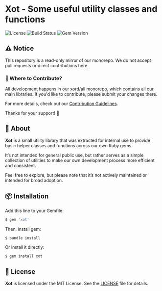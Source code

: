 # Xot - Some useful utility classes and functions

![License](https://img.shields.io/github/license/xord/xot)
![Build Status](https://github.com/xord/xot/actions/workflows/test.yml/badge.svg)
![Gem Version](https://badge.fury.io/rb/xot.svg)

## ⚠️  Notice

This repository is a read-only mirror of our monorepo.
We do not accept pull requests or direct contributions here.

### 🔄 Where to Contribute?

All development happens in our [xord/all](https://github.com/xord/all) monorepo, which contains all our main libraries.
If you'd like to contribute, please submit your changes there.

For more details, check out our [Contribution Guidelines](./CONTRIBUTING.md).

Thanks for your support! 🙌

## 🚀 About

**Xot** is a small utility library that was extracted for internal use to provide basic helper classes and functions across our own Ruby gems.

It’s not intended for general public use, but rather serves as a simple collection of utilities to make our own development process more efficient and consistent.

Feel free to explore, but please note that it’s not actively maintained or intended for broad adoption.

## 📦 Installation

Add this line to your Gemfile:
```ruby
$ gem 'xot'
```

Then, install gem:
```bash
$ bundle install
```

Or install it directly:
```bash
$ gem install xot
```

## 📜 License

**Xot** is licensed under the MIT License.
See the [LICENSE](./LICENSE) file for details.
